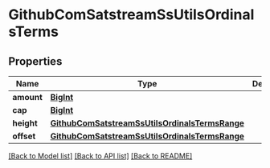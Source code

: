 # GithubComSatstreamSsUtilsOrdinalsTerms

## Properties
Name | Type | Description | Notes
------------ | ------------- | ------------- | -------------
**amount** | [**BigInt**](BigInt.md) |  | [optional] 
**cap** | [**BigInt**](BigInt.md) |  | [optional] 
**height** | [**GithubComSatstreamSsUtilsOrdinalsTermsRange**](GithubComSatstreamSsUtilsOrdinalsTermsRange.md) |  | [optional] 
**offset** | [**GithubComSatstreamSsUtilsOrdinalsTermsRange**](GithubComSatstreamSsUtilsOrdinalsTermsRange.md) |  | [optional] 

[[Back to Model list]](../README.md#documentation-for-models) [[Back to API list]](../README.md#documentation-for-api-endpoints) [[Back to README]](../README.md)

